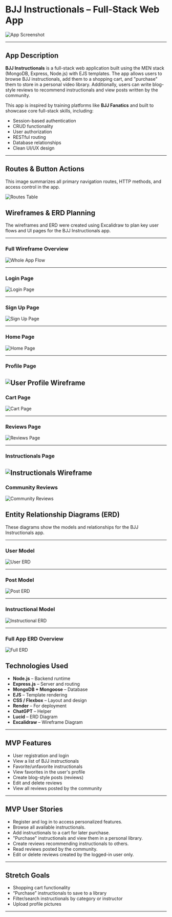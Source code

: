 #  BJJ Instructionals – Full-Stack Web App


![App Screenshot](./public/images/readme/screenshotreadme1.png)

---

## App Description

**BJJ Instructionals** is a full-stack web application built using the MEN stack (MongoDB, Express, Node.js) with EJS templates. The app allows users to browse BJJ instructionals, add them to a shopping cart, and "purchase" them to store in a personal video library. Additionally, users can write blog-style reviews to recommend instructionals and view posts written by the community.

This app is inspired by training platforms like **BJJ Fanatics** and built to showcase core full-stack skills, including:

- Session-based authentication
- CRUD functionality
- User authorization
- RESTful routing
- Database relationships
- Clean UI/UX design

---

## Routes & Button Actions

This image summarizes all primary navigation routes, HTTP methods, and access control in the app.

![Routes Table](./public/images/readme/routing.png)


## Wireframes & ERD Planning

The wireframes and ERD were created using Excalidraw to plan key user flows and UI pages for the BJJ Instructionals app.

---

### Full Wireframe Overview  
![Whole App Flow](./public/images/readme/WHOLE%20WIREFRAME.png)

---

### Login Page  
![Login Page](./public/images/readme/login.png)

---

### Sign Up Page  
![Sign Up Page](./public/images/readme/signup.png)

---

### Home Page  
![Home Page](./public/images/readme/home.png)

---

### Profile Page  

![User Profile Wireframe](./public/images/readme/userprofile.png)
---

### Cart Page  
![Cart Page](./public/images/readme/cart.png)

---

### Reviews Page  
![Reviews Page](./public/images/readme/reviews.png)

---

### Instructionals Page  
![Instructionals Wireframe](./public/images/readme/instructional.png)
---

### Community Reviews  
![Community Reviews](./public/images/readme/comreviews.png)


## Entity Relationship Diagrams (ERD)

These diagrams show the models and relationships for the BJJ Instructionals app.

---

### User Model  
![User ERD](./public/images/readme/erd-user.png)

---

### Post Model  
![Post ERD](./public/images/readme/erd-post.png)

---

### Instructional Model  
![Instructional ERD](./public/images/readme/erd-instructionals.png)

---

### Full App ERD Overview  
![Full ERD](./public/images/readme/erd-full.png)

##  Technologies Used

- **Node.js** – Backend runtime
- **Express.js** – Server and routing
- **MongoDB + Mongoose** – Database
- **EJS** – Template rendering
- **CSS / Flexbox** – Layout and design
- **Render** – For deployment
- **ChatGPT** – Helper
- **Lucid** – ERD Diagram
- **Excalidraw** – Wireframe Diagram



---

## MVP Features

- User registration and login
- View a list of BJJ instructionals
- Favorite/unfavorite instructionals
- View favorites in the user's profile
- Create blog-style posts (reviews)
- Edit and delete reviews
- View all reviews posted by the community


---

## MVP User Stories

- Register and log in to access personalized features.
- Browse all available instructionals.
- Add instructionals to a cart for later purchase.
- "Purchase" instructionals and view them in a personal library.
- Create reviews recommending instructionals to others.
- Read reviews posted by the community.
- Edit or delete reviews created by the logged-in user only.

---



## Stretch Goals

- Shopping cart functionality
- “Purchase” instructionals to save to a library
- Filter/search instructionals by category or instructor
- Upload profile pictures

---
